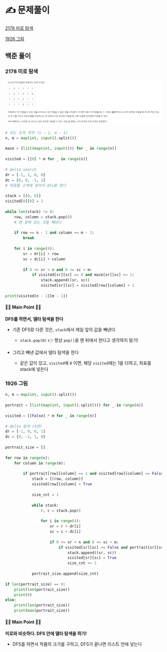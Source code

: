 # ✍️ 문제풀이

[2178 미로 탐색](#2178-미로-탐색)

[1926 그림](#1926-그림)







## 백준 풀이

### 2178 미로 탐색

![미로_탐색](README.assets/미로_탐색.png)

```python
# 또는 도착 위치 (n - 1, m - 1)
n, m = map(int, input().split())

maze = [list(map(int, input())) for _ in range(n)]

visited = [[0] * m for _ in range(n)]

# delta search
dr = [-1, 1, 0, 0]
dc = [0, 0, -1, 1]
# 좌표를 스택에 넣어서 dfs를 한다

stack = [(0, 0)]
visited[0][0] = 1

while len(stack) != 0:
    row, column = stack.pop(0)
    # 맨 앞에 있는 것을 빼낸다

    if row == n - 1 and column == m - 1:
        break

    for i in range(4):
        sr = dr[i] + row
        sc = dc[i] + column

        if 0 <= sr < n and 0 <= sc < m:
            if visited[sr][sc] == 0 and maze[sr][sc] == 1:
                stack.append((sr, sc))
                visited[sr][sc] = visited[row][column] + 1

print(visited[n - 1][m - 1])
```

#### 🚨🚨 Main Point 🚨🚨

**DFS를 하면서, 델타 탐색을 한다**

- 기존 DFS랑 다른 것은, `stack`에서 제일 앞의 값을 빼낸다
  - `stack.pop(0)` 👉 항상 `pop()`을 맨 뒤에서 한다고 생각하지 말기!

- 그리고 빼낸 값에서 델타 탐색을 한다
  - 같은 값이 있고, `visited`에 `0` 이면, 해당 `visited`에는 1을 더하고, 좌표를 stack에 넣은다




### 1926 그림

```python
n, m = map(int, input().split())

portrait = [list(map(int, input().split())) for _ in range(n)]

visited = [[False] * m for _ in range(n)]

# delta 탐색 (4면)
dr = [-1, 0, 0, 1]
dc = [0, -1, 1, 0]

portrait_size = []

for row in range(n):
    for column in range(m):

        if portrait[row][column] == 1 and visited[row][column] == False:
            stack = [(row, column)]
            visited[row][column] = True

            size_cnt = 1

            while stack:
                r, c = stack.pop()

                for i in range(4):
                    sr = r + dr[i]
                    sc = c + dc[i]

                    if 0 <= sr < n and 0 <= sc < m:
                        if visited[sr][sc] == False and portrait[sr][sc] == 1:
                            stack.append((sr, sc))
                            visited[sr][sc] = True
                            size_cnt += 1
        
            portrait_size.append(size_cnt)

if len(portrait_size) == 0:
    print(len(portrait_size))
    print(0)
else:
    print(len(portrait_size))
    print(max(portrait_size))
```

#### 🚨🚨 Main Point 🚨🚨

**미로와 비슷하다. DFS 안에 델타 탐색을 하기!**

- DFS를 하면서 작품의 크기를 구하고, DFS가 끝나면 리스트 안에 넣는다
